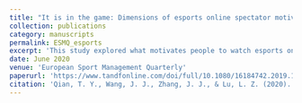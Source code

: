 ```yaml
---
title: "It is in the game: Dimensions of esports online spectator motivation and development of a scale"
collection: publications
category: manuscripts
permalink: ESMQ_esports
excerpt: 'This study explored what motivates people to watch esports online, developing and validating the Motivation Scale of Esports Spectatorship (MSES) through a rigorous mixed-methods approach. The researchers combined qualitative data from interviews and surveys (n=207) with comprehensive quantitative analysis, including exploratory factor analysis (n=671) and confirmatory factor analysis (n=638). The findings revealed distinct patterns in esports viewership motivation: skill improvement and vicarious sensation emerged as unique esports-specific drivers, while factors like competition excitement, friends bonding, and game knowledge mirrored traditional sports consumption patterns. Additionally, the study uncovered novel perspectives on skill appreciation and socialization opportunities. By examining how distinctive platform features—such as first-person views, chat rooms, and personality streams—influence spectator engagement, this research provides valuable insights for understanding and serving the rapidly expanding esports consumer market.'
date: June 2020
venue: 'European Sport Management Quarterly'
paperurl: 'https://www.tandfonline.com/doi/full/10.1080/16184742.2019.1630464'
citation: 'Qian, T. Y., Wang, J. J., Zhang, J. J., & Lu, L. Z. (2020). It is in the game: Dimensions of esports online spectator motivation and development of a scale. <i>European Sport Management Quarterly, 20</i>(4), 458-479.'
---
```

